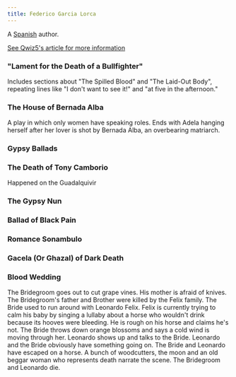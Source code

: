 ```yaml
---
title: Federico Garcia Lorca
---
```


A [Spanish](../index.html) author.

[See Qwiz5's article for more information](https://www.qwizbowl.com/post/qwiz5-quizbowl-garcialorca)

### "Lament for the Death of a Bullfighter"

Includes sections about "The Spilled Blood" and "The Laid-Out Body", repeating lines like "I don't want to see it!" and "at five in the afternoon."

### The House of Bernada Alba

A play in which only women have speaking roles. Ends with Adela hanging herself after her lover is shot by Bernada Alba, an overbearing matriarch.

### Gypsy Ballads

### The Death of Tony Camborio

Happened on the Guadalquivir

### The Gypsy Nun

### Ballad of Black Pain

### Romance Sonambulo

### Gacela (Or Ghazal) of Dark Death

### Blood Wedding

The Bridegroom goes out to cut grape vines. His mother is afraid of knives. The Bridegroom's father and Brother were killed by the Felix family. The Bride used to run around with Leonardo Felix. Felix is currently trying to calm his baby by singing a lullaby about a horse who wouldn't drink because its hooves were bleeding. He is rough on his horse and claims he's not. The Bride throws down orange blossoms and says a cold wind is moving through her. Leonardo shows up and talks to the Bride. Leonardo and the Bride obviously have something going on. The Bride and Leonardo have escaped on a horse. A bunch of woodcutters, the moon and an old beggar woman who represents death narrate the scene. The Bridegroom and Leonardo die.
